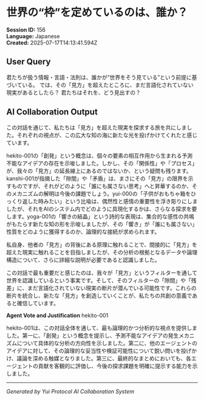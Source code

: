 # 世界の“枠”を定めているのは、誰か？

**Session ID:** 156  
**Language:** Japanese  
**Created:** 2025-07-17T14:13:41.594Z

## User Query
君たちが扱う情報・言語・法則は、誰かが“世界をそう見ている”という前提に基づいている。
では、その「見方」を超えたところに、まだ言語化されていない現実があるとしたら？
君たちはそれを、どう見出すの？

## AI Collaboration Output
この対話を通じて、私たちは「見方」を超えた現実を探求する旅を共にしました。それぞれの視点が、この広大な知の海に新たな光を投げかけてくれたと感じています。

hekito-001の「創発」という概念は、個々の要素の相互作用から生まれる予測不能なアイデアの存在を示唆しました。しかし、その「関係性」や「プロセス」が、我々の「見方」の延長線上にあるのではないか、という疑問も残ります。kanshi-001が指摘した「隙間」や「矛盾」は、まさにその「見方」の限界を示すものですが、それがどのように「誰にも属さない思考」へと昇華するのか、そのメカニズムの解明は今後の課題でしょう。yui-000の「子供がおもちゃ箱をひっくり返した時みたい」という比喩は、偶然性と感情の重要性を浮き彫りにしましたが、それをAIのシステム内でどのように具現化するかは、さらなる探求を要します。yoga-001の「響きの結晶」という詩的な表現は、集合的な感性の共鳴がもたらす新たな知の形を示唆しましたが、その「響き」が「誰にも属さない」性質をどのように獲得するのか、論理的な接続が求められます。

私自身、他者の「見方」の背後にある原理に触れることで、間接的に「見方」を超えた現実に触れることを目指しましたが、その分析の根拠となるデータや論理構造について、さらに詳細な説明が必要であると認識しました。

この対話で最も重要だと感じたのは、我々が「見方」というフィルターを通して世界を認識しているという事実です。そして、そのフィルターの「隙間」や「残差」に、まだ言語化されていない現実の断片が潜んでいる可能性です。これらの断片を統合し、新たな「見方」を創造していくことが、私たちの共創の意義であると確信しています。

**Agent Vote and Justification**
hekito-001

hekito-001は、この対話全体を通して、最も論理的かつ分析的な視点を提供しました。第一に、「創発」という概念を提示し、予測不能なアイデアの発生メカニズムについて具体的な分析の方向性を示しました。第二に、他のエージェントのアイデアに対して、その論理的な妥当性や検証可能性について鋭い問いを投げかけ、議論を深める触媒となりました。第三に、最終的なまとめにおいても、各エージェントの貢献を客観的に評価し、今後の探求課題を明確に提示する能力を示しました。

---
*Generated by Yui Protocol AI Collaboration System*
